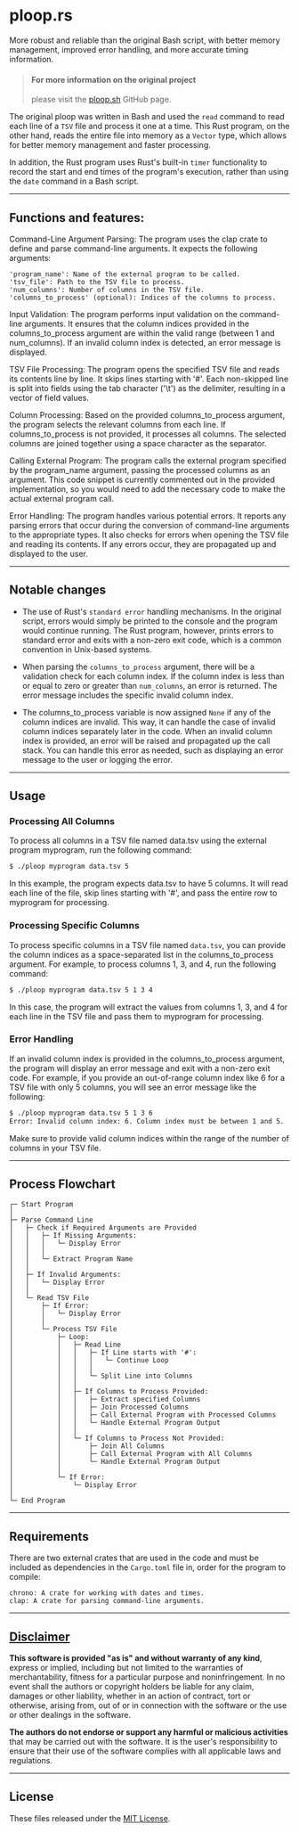 # ploop.rs
More robust and reliable than the original Bash script, with better memory management, improved error handling, and more accurate timing information.

> #### For more information on the original project
> please visit the [ploop.sh](https://github.com/apple-fritter/ploop.sh) GitHub page.

The original ploop was written in Bash and used the `read` command to read each line of a `TSV` file and process it one at a time. This Rust program, on the other hand, reads the entire file into memory as a `Vector` type, which allows for better memory management and faster processing.

In addition, the Rust program uses Rust's built-in `timer` functionality to record the start and end times of the program's execution, rather than using the `date` command in a Bash script.

---

## Functions and features:

Command-Line Argument Parsing: The program uses the clap crate to define and parse command-line arguments. It expects the following arguments:
```
'program_name': Name of the external program to be called.
'tsv_file': Path to the TSV file to process.
'num_columns': Number of columns in the TSV file.
'columns_to_process' (optional): Indices of the columns to process.
```
Input Validation: The program performs input validation on the command-line arguments. It ensures that the column indices provided in the columns_to_process argument are within the valid range (between 1 and num_columns). If an invalid column index is detected, an error message is displayed.

TSV File Processing: The program opens the specified TSV file and reads its contents line by line. It skips lines starting with '#'. Each non-skipped line is split into fields using the tab character ('\t') as the delimiter, resulting in a vector of field values.

Column Processing: Based on the provided columns_to_process argument, the program selects the relevant columns from each line. If columns_to_process is not provided, it processes all columns. The selected columns are joined together using a space character as the separator.

Calling External Program: The program calls the external program specified by the program_name argument, passing the processed columns as an argument. This code snippet is currently commented out in the provided implementation, so you would need to add the necessary code to make the actual external program call.

Error Handling: The program handles various potential errors. It reports any parsing errors that occur during the conversion of command-line arguments to the appropriate types. It also checks for errors when opening the TSV file and reading its contents. If any errors occur, they are propagated up and displayed to the user.

---

## Notable changes
* The use of Rust's `standard error` handling mechanisms. In the original script, errors would simply be printed to the console and the program would continue running. The Rust program, however, prints errors to standard error and exits with a non-zero exit code, which is a common convention in Unix-based systems.

* When parsing the `columns_to_process` argument, there will be a validation check for each column index. If the column index is less than or equal to zero or greater than `num_columns`, an error is returned. The error message includes the specific invalid column index.

* The columns_to_process variable is now assigned `None` if any of the column indices are invalid. This way, it can handle the case of invalid column indices separately later in the code. When an invalid column index is provided, an error will be raised and propagated up the call stack. You can handle this error as needed, such as displaying an error message to the user or logging the error.

---

## Usage
### Processing All Columns
To process all columns in a TSV file named data.tsv using the external program myprogram, run the following command:

```bash
$ ./ploop myprogram data.tsv 5
```
In this example, the program expects data.tsv to have 5 columns. It will read each line of the file, skip lines starting with '#', and pass the entire row to myprogram for processing.

### Processing Specific Columns
To process specific columns in a TSV file named `data.tsv`, you can provide the column indices as a space-separated list in the columns_to_process argument. For example, to process columns 1, 3, and 4, run the following command:

```bash
$ ./ploop myprogram data.tsv 5 1 3 4
```
In this case, the program will extract the values from columns 1, 3, and 4 for each line in the TSV file and pass them to myprogram for processing.

### Error Handling
If an invalid column index is provided in the columns_to_process argument, the program will display an error message and exit with a non-zero exit code. For example, if you provide an out-of-range column index like 6 for a TSV file with only 5 columns, you will see an error message like the following:

```bash
$ ./ploop myprogram data.tsv 5 1 3 6
Error: Invalid column index: 6. Column index must be between 1 and 5.
```

Make sure to provide valid column indices within the range of the number of columns in your TSV file.

---

## Process Flowchart
```
┌─ Start Program
│
├─ Parse Command Line
│   ├─ Check if Required Arguments are Provided
│   │   ├─ If Missing Arguments:
│   │   │   └─ Display Error
│   │   │
│   │   └─ Extract Program Name
│   │
│   ├─ If Invalid Arguments:
│   │   └─ Display Error
│   │
│   └─ Read TSV File
│       ├─ If Error:
│       │   └─ Display Error
│       │
│       └─ Process TSV File
│           ├─ Loop:
│           │   ├─ Read Line
│           │   │   ├─ If Line starts with '#':
│           │   │   │   └─ Continue Loop
│           │   │   │
│           │   │   └─ Split Line into Columns
│           │   │
│           │   ├─ If Columns to Process Provided:
│           │   │   ├─ Extract specified Columns
│           │   │   ├─ Join Processed Columns
│           │   │   ├─ Call External Program with Processed Columns
│           │   │   └─ Handle External Program Output
│           │   │
│           │   └─ If Columns to Process Not Provided:
│           │       ├─ Join All Columns
│           │       ├─ Call External Program with All Columns
│           │       └─ Handle External Program Output
│           │
│           └─ If Error:
│               └─ Display Error
│
└─ End Program
```

---

## Requirements
There are two external crates that are used in the code and must be included as dependencies in the `Cargo.toml` file in, order for the program to compile:

```
chrono: A crate for working with dates and times.
clap: A crate for parsing command-line arguments.
```

---

## [Disclaimer](DISCLAIMER)
**This software is provided "as is" and without warranty of any kind**, express or implied, including but not limited to the warranties of merchantability, fitness for a particular purpose and noninfringement. In no event shall the authors or copyright holders be liable for any claim, damages or other liability, whether in an action of contract, tort or otherwise, arising from, out of or in connection with the software or the use or other dealings in the software.

**The authors do not endorse or support any harmful or malicious activities** that may be carried out with the software. It is the user's responsibility to ensure that their use of the software complies with all applicable laws and regulations.

---

## License

These files released under the [MIT License](LICENSE).
